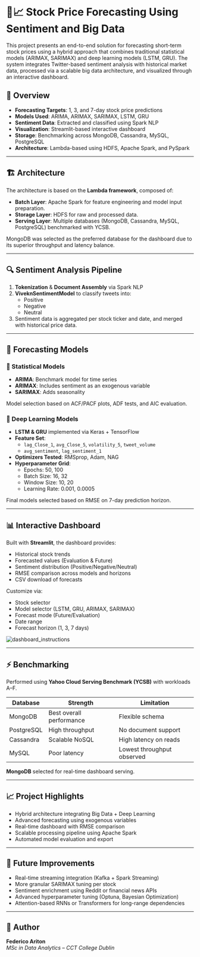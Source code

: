 # 🧠📈 Stock Price Forecasting Using Sentiment and Big Data

This project presents an end-to-end solution for forecasting short-term stock prices using a hybrid approach that combines traditional statistical models (ARIMAX, SARIMAX) and deep learning models (LSTM, GRU). The system integrates Twitter-based sentiment analysis with historical market data, processed via a scalable big data architecture, and visualized through an interactive dashboard.

## 📌 Overview

- **Forecasting Targets**: 1, 3, and 7-day stock price predictions
- **Models Used**: ARIMA, ARIMAX, SARIMAX, LSTM, GRU
- **Sentiment Data**: Extracted and classified using Spark NLP
- **Visualization**: Streamlit-based interactive dashboard
- **Storage**: Benchmarking across MongoDB, Cassandra, MySQL, PostgreSQL
- **Architecture**: Lambda-based using HDFS, Apache Spark, and PySpark

---

## 🏗️ Architecture

The architecture is based on the **Lambda framework**, composed of:

- **Batch Layer**: Apache Spark for feature engineering and model input preparation.
- **Storage Layer**: HDFS for raw and processed data.
- **Serving Layer**: Multiple databases (MongoDB, Cassandra, MySQL, PostgreSQL) benchmarked with YCSB.

MongoDB was selected as the preferred database for the dashboard due to its superior throughput and latency balance.

---

## 🔍 Sentiment Analysis Pipeline

1. **Tokenization** & **Document Assembly** via Spark NLP
2. **ViveknSentimentModel** to classify tweets into:
   - Positive
   - Negative
   - Neutral
3. Sentiment data is aggregated per stock ticker and date, and merged with historical price data.

---

## 🧮 Forecasting Models

### 🔢 Statistical Models

- **ARIMA**: Benchmark model for time series
- **ARIMAX**: Includes sentiment as an exogenous variable
- **SARIMAX**: Adds seasonality 

Model selection based on ACF/PACF plots, ADF tests, and AIC evaluation.

### 🤖 Deep Learning Models

- **LSTM & GRU** implemented via Keras + TensorFlow
- **Feature Set**: 
  - `lag_Close_1`, `avg_Close_5`, `volatility_5`, `tweet_volume`
  - `avg_sentiment`, `lag_sentiment_1`
- **Optimizers Tested**: RMSprop, Adam, NAG
- **Hyperparameter Grid**:
  - Epochs: 50, 100
  - Batch Size: 16, 32
  - Window Size: 10, 20
  - Learning Rate: 0.001, 0.0005

Final models selected based on RMSE on 7-day prediction horizon.

---

## 📊 Interactive Dashboard

Built with **Streamlit**, the dashboard provides:

- Historical stock trends
- Forecasted values (Evaluation & Future)
- Sentiment distribution (Positive/Negative/Neutral)
- RMSE comparison across models and horizons
- CSV download of forecasts

Customize via:
- Stock selector
- Model selector (LSTM, GRU, ARIMAX, SARIMAX)
- Forecast mode (Future/Evaluation)
- Date range
- Forecast horizon (1, 3, 7 days)


![dashboard_instructions](https://github.com/user-attachments/assets/46e79863-3bd7-452f-9f94-35e411945d97)


---

## ⚡ Benchmarking

Performed using **Yahoo Cloud Serving Benchmark (YCSB)** with workloads A–F.

| Database   | Strength              | Limitation                |
|------------|------------------------|----------------------------|
| MongoDB    | Best overall performance | Flexible schema             |
| PostgreSQL | High throughput         | No document support         |
| Cassandra  | Scalable NoSQL          | High latency on reads       |
| MySQL      | Poor latency            | Lowest throughput observed  |

**MongoDB** selected for real-time dashboard serving.

---

## 📈 Project Highlights

- Hybrid architecture integrating Big Data + Deep Learning
- Advanced forecasting using exogenous variables
- Real-time dashboard with RMSE comparison
- Scalable processing pipeline using Apache Spark
- Automated model evaluation and export

---

## 🚀 Future Improvements

- Real-time streaming integration (Kafka + Spark Streaming)
- More granular SARIMAX tuning per stock
- Sentiment enrichment using Reddit or financial news APIs
- Advanced hyperparameter tuning (Optuna, Bayesian Optimization)
- Attention-based RNNs or Transformers for long-range dependencies

---


## 👤 Author

**Federico Ariton**  
*MSc in Data Analytics – CCT College Dublin*
